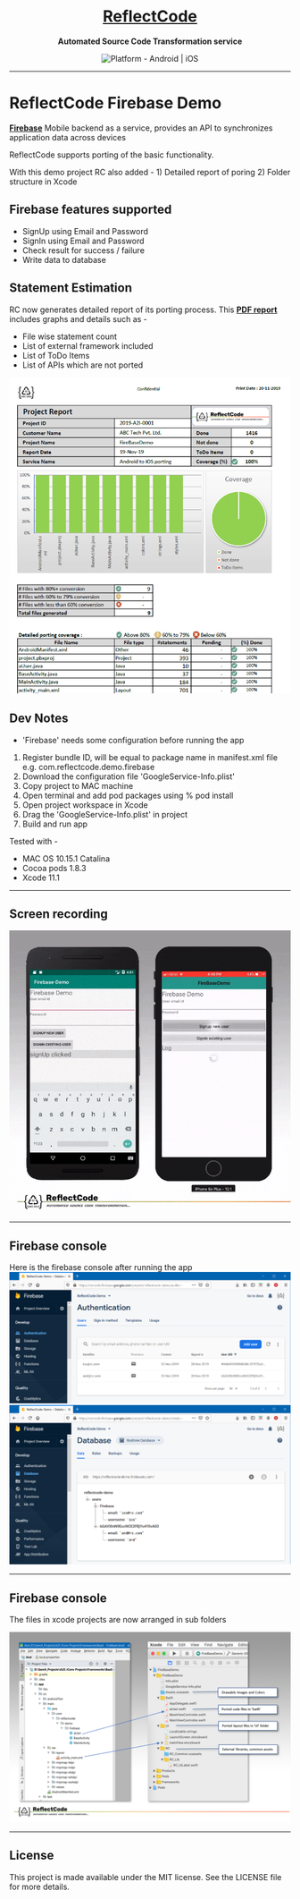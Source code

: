 <h1 align="center">
  <a href="http://www.reflectcode.com">
    ReflectCode
  </a>
</h1>
<p align="center">
  <strong>Automated Source Code Transformation service</strong><br>
</p>

<p align="center">
  <img src="https://img.shields.io/badge/Platform-Android%20%7C%20iOS-green" alt="Platform - Android | iOS" /> 
</p>


-----
# ReflectCode Firebase Demo
[**Firebase**](https://firebase.google.com/) Mobile backend as a service, provides an API to synchronizes application data across devices

ReflectCode supports porting of the basic functionality.

With this demo project RC also added - 
	1) Detailed report of poring
	2) Folder structure in Xcode 


## Firebase features supported
* SignUp using Email and Password
* SignIn using Email and Password
* Check result for success / failure
* Write data to database


## Statement Estimation
RC now generates detailed report of its porting process. 
This [**PDF report**](https://github.com/ReflectCode/UI_Demo/blob/master/FireBaseDemo_RC-Report.pdf) includes graphs and details such as - 
* File wise statement count
* List of external framework included
* List of ToDo Items
* List of APIs which are not ported

<img src="/Visuals/RC Project Report.png" alt="RC Project Report"/>


## Dev Notes
* 'Firebase' needs some configuration before running the app  
1) Register bundle ID, will be equal to package name in manifest.xml file e.g. com.reflectcode.demo.firebase
2) Download the configuration file 'GoogleService-Info.plist'	
3) Copy project to MAC machine
4) Open terminal and add pod packages using % pod install
5) Open project workspace in Xcode
6) Drag the 'GoogleService-Info.plist' in project 
7) Build and run app

Tested with - 
* MAC OS 10.15.1 Catalina
* Cocoa pods 1.8.3
* Xcode 11.1

-----
## Screen recording

<img src="/Visuals/ReflectCode-FirebaseDemo.gif" alt="ReflectCode Glide Demo GIF"/>

-----
## Firebase console
Here is the firebase console after running the app
<img src="/Visuals/Users-SignedUp.png" alt="SignedUp Users"/>
<img src="/Visuals/Users database.png" alt="Users database"/>

-----
## Firebase console
The files in xcode projects are now arranged in sub folders

<img src="/Visuals/RC project folder mapping.png" alt="RC project folder mapping"/>

-----


## License

This project is made available under the MIT license. See the LICENSE file for more details.
